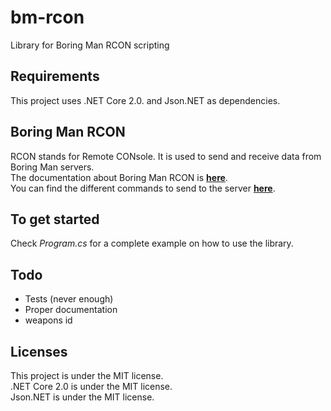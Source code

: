 # bm-rcon
Library for Boring Man RCON scripting

## Requirements
This project uses .NET Core 2.0. and Json.NET as dependencies.

## Boring Man RCON
RCON stands for Remote CONsole. It is used to send and receive data from Boring Man servers.  
The documentation about Boring Man RCON is **[here](https://github.com/Spasman/rcon_example)**.  
You can find the different commands to send to the server **[here](https://github.com/coyote963/bm-boilerplate#additional-server-commands-you-can-send-these-packets-via-rcon-besides-the-request-data-ones)**.

## To get started
Check *Program.cs* for a complete example on how to use the library.

## Todo
- Tests (never enough)
- Proper documentation
- weapons id

## Licenses
This project is under the MIT license.  
.NET Core 2.0 is under the MIT license.  
Json.NET is under the MIT license.
